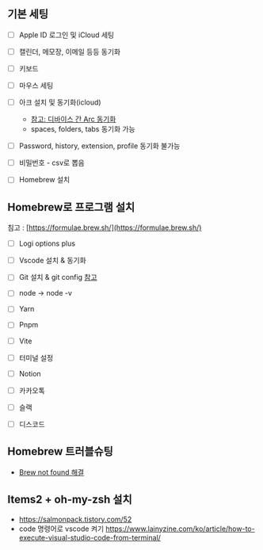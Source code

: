 ## 기본 세팅

- [ ] Apple ID 로그인 및 iCloud 세팅
- [ ] 캘린더, 메모장, 이메일 등등 동기화

- [ ] 키보드
- [ ] 마우스 세팅
- [ ] 아크 설치 및 동기화(icloud)
	- [참고: 디바이스 간 Arc 동기화](https://resources.arc.net/en/articles/6452218-sync-arc-across-devices)
	- spaces, folders, tabs 동기화 가능
- [ ] Password, history, extension, profile 동기화 불가능
- [ ] 비밀번호 - csv로 뽑음
- [ ] Homebrew 설치

## Homebrew로 프로그램 설치
침고 : [https://formulae.brew.sh/](https://formulae.brew.sh/)

- [ ] Logi options plus
- [ ] Vscode 설치 & 동기화
- [ ] Git 설치 & git config [참고](https://www.daleseo.com/git-config/)

- [ ] node -> node -v
- [ ] Yarn
- [ ] Pnpm
- [ ] Vite

- [ ] 터미널 설정

- [ ] Notion
- [ ] 카카오톡
- [ ] 슬랙
- [ ] 디스코드

## Homebrew 트러블슈팅
- [Brew not found 해결](https://designdepot.tistory.com/209)

## Items2 + oh-my-zsh 설치
- https://salmonpack.tistory.com/52
- code 명령어로 vscode 켜기 https://www.lainyzine.com/ko/article/how-to-execute-visual-studio-code-from-terminal/